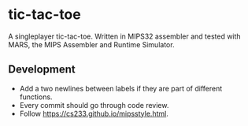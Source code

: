# tic-tac-toe

A singleplayer tic-tac-toe. Written in MIPS32 assembler and tested with MARS, the MIPS
Assembler and Runtime Simulator.

## Development

- Add a two newlines between labels if they are part of different functions.
- Every commit should go through code review.
- Follow <https://cs233.github.io/mipsstyle.html>.
